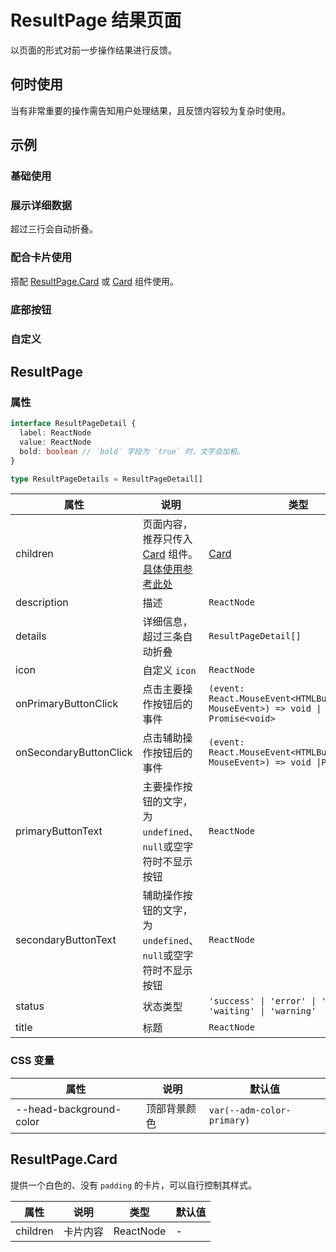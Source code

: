 # ResultPage 结果页面 <Experimental></Experimental>

以页面的形式对前一步操作结果进行反馈。

## 何时使用

当有非常重要的操作需告知用户处理结果，且反馈内容较为复杂时使用。

## 示例

### 基础使用

<code src="./demos/demo1.tsx"></code>

### 展示详细数据

超过三行会自动折叠。 <code src="./demos/demo2.tsx"></code>

### 配合卡片使用

搭配 [ResultPage.Card](#resultpagecard) 或 [Card](/zh/components/card) 组件使用。 <code src="./demos/demo3.tsx"></code>

### 底部按钮

<code src="./demos/demo4.tsx"></code>

### 自定义

<code src="./demos/demo5.tsx"></code>

## ResultPage

### 属性

```typescript | pure
interface ResultPageDetail {
  label: ReactNode
  value: ReactNode
  bold: boolean // `bold` 字段为 `true` 时，文字会加粗。
}

type ResultPageDetails = ResultPageDetail[]
```

| 属性                   | 说明                                                                                     | 类型                                                                                | 默认值   |
| ---------------------- | ---------------------------------------------------------------------------------------- | ----------------------------------------------------------------------------------- | -------- |
| children               | 页面内容，推荐只传入 [Card](/zh/components/card) 组件。[具体使用参考此处](#配合卡片使用) | [Card](/zh/components/card)                                                         | -        |
| description            | 描述                                                                                     | `ReactNode`                                                                         | -        |
| details                | 详细信息，超过三条自动折叠                                                               | `ResultPageDetail[]`                                                                | -        |
| icon                   | 自定义 `icon`                                                                            | `ReactNode`                                                                         | -        |
| onPrimaryButtonClick   | 点击主要操作按钮后的事件                                                                 | `(event: React.MouseEvent<HTMLButtonElement, MouseEvent>) => void \| Promise<void>` | -        |
| onSecondaryButtonClick | 点击辅助操作按钮后的事件                                                                 | `(event: React.MouseEvent<HTMLButtonElement, MouseEvent>) => void \|Promise<void>`  | -        |
| primaryButtonText      | 主要操作按钮的文字，为`undefined`、`null`或空字符时不显示按钮                            | `ReactNode`                                                                         | -        |
| secondaryButtonText    | 辅助操作按钮的文字，为`undefined`、`null`或空字符时不显示按钮                            | `ReactNode`                                                                         | -        |
| status                 | 状态类型                                                                                 | `'success' \| 'error' \| 'info' \| 'waiting' \| 'warning' `                         | `'info'` |
| title                  | 标题                                                                                     | `ReactNode`                                                                         | -        |

### CSS 变量

| 属性                    | 说明         | 默认值                     |
| ----------------------- | ------------ | -------------------------- |
| --head-background-color | 顶部背景颜色 | `var(--adm-color-primary)` |

## ResultPage.Card

提供一个白色的、没有 `padding` 的卡片，可以自行控制其样式。

| 属性     | 说明     | 类型      | 默认值 |
| -------- | -------- | --------- | ------ |
| children | 卡片内容 | ReactNode | -      |
